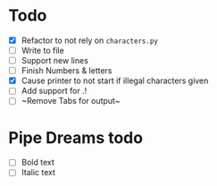 # Todo

- [x] Refactor to not rely on `characters.py`
- [ ] Write to file
- [ ] Support new lines
- [ ] Finish Numbers & letters
- [x] Cause printer to not start if illegal characters given
- [ ] Add support for .!
- [ ] ~Remove Tabs for output~

# Pipe Dreams todo

- [ ] Bold text
- [ ] Italic text
